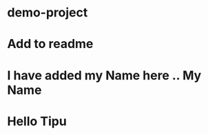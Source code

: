 # demo-project


# Add to readme


# I have added my Name here .. My Name


<html>
<head>
<title>My Web Application</title>
<meta charset="UTF-8">
</head>
<body>
	<h1>Hello Tipu</h1>
</body>
</html>